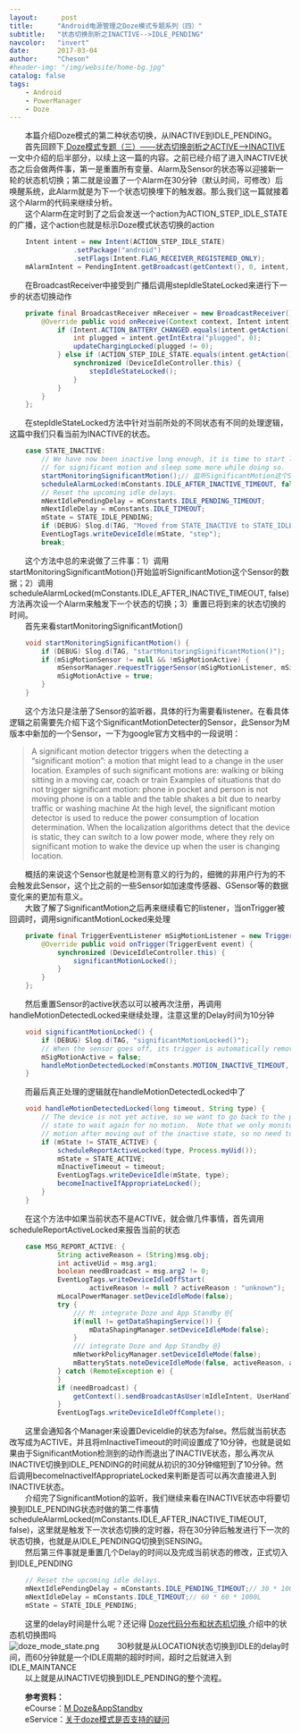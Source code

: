 ```yaml
---
layout:      post
title:      "Android电源管理之Doze模式专题系列（四）"
subtitle:   "状态切换剖析之INACTIVE-->IDLE_PENDING"
navcolor:   "invert"
date:       2017-03-04
author:     "Cheson"
#header-img: "/img/website/home-bg.jpg"
catalog: false
tags:
    - Android
    - PowerManager
    - Doze
---
```


&emsp;&emsp;本篇介绍Doze模式的第二种状态切换，从INACTIVE到IDLE_PENDING。    
&emsp;&emsp;首先回顾下[ Doze模式专题（三）——状态切换剖析之ACTIVE-->INACTIVE ](https://chendongqi.github.io/blog/2017/03/04/pm_doze_active_to_inactivie/)一文中介绍的后半部分，以续上这一篇的内容。之前已经介绍了进入INACTIVE状态之后会做两件事，第一是重置所有变量、Alarm及Sensor的状态等以迎接新一轮的状态机切换；第二就是设置了一个Alarm在30分钟（默认时间，可修改）后唤醒系统，此Alarm就是为下一个状态切换埋下的触发器。那么我们这一篇就接着这个Alarm的代码来继续分析。    
&emsp;&emsp;这个Alarm在定时到了之后会发送一个action为ACTION_STEP_IDLE_STATE的广播，这个action也就是标示Doze模式状态切换的action    
```java
    Intent intent = new Intent(ACTION_STEP_IDLE_STATE)
                .setPackage("android")
                .setFlags(Intent.FLAG_RECEIVER_REGISTERED_ONLY);
    mAlarmIntent = PendingIntent.getBroadcast(getContext(), 0, intent, 0);
```
&emsp;&emsp;在BroadcastReceiver中接受到广播后调用stepIdleStateLocked来进行下一步的状态切换动作    
```java
    private final BroadcastReceiver mReceiver = new BroadcastReceiver() {
        @Override public void onReceive(Context context, Intent intent) {
            if (Intent.ACTION_BATTERY_CHANGED.equals(intent.getAction())) {
                int plugged = intent.getIntExtra("plugged", 0);
                updateChargingLocked(plugged != 0);
            } else if (ACTION_STEP_IDLE_STATE.equals(intent.getAction())) {
                synchronized (DeviceIdleController.this) {
                    stepIdleStateLocked();
                }
            }
        }
    };
```
&emsp;&emsp;在stepIdleStateLocked方法中针对当前所处的不同状态有不同的处理逻辑，这篇中我们只看当前为INACTIVE的状态。    
```java
    case STATE_INACTIVE:
        // We have now been inactive long enough, it is time to start looking
        // for significant motion and sleep some more while doing so.
        startMonitoringSignificantMotion();// 监听SignificantMotion这个Sensor的数据
        scheduleAlarmLocked(mConstants.IDLE_AFTER_INACTIVE_TIMEOUT, false);// 设一个Alarm来触发下一个状态的切换
        // Reset the upcoming idle delays.
        mNextIdlePendingDelay = mConstants.IDLE_PENDING_TIMEOUT;
        mNextIdleDelay = mConstants.IDLE_TIMEOUT;
        mState = STATE_IDLE_PENDING;
        if (DEBUG) Slog.d(TAG, "Moved from STATE_INACTIVE to STATE_IDLE_PENDING.");
        EventLogTags.writeDeviceIdle(mState, "step");
        break;
```        
&emsp;&emsp;这个方法中总的来说做了三件事：1）调用startMonitoringSignificantMotion()开始监听SignificantMotion这个Sensor的数据；2）调用scheduleAlarmLocked(mConstants.IDLE_AFTER_INACTIVE_TIMEOUT, false)方法再次设一个Alarm来触发下一个状态的切换；3）重置已将到来的状态切换的时间。     
&emsp;&emsp;首先来看startMonitoringSignificantMotion()    
```java
    void startMonitoringSignificantMotion() {
        if (DEBUG) Slog.d(TAG, "startMonitoringSignificantMotion()");
        if (mSigMotionSensor != null && !mSigMotionActive) {
            mSensorManager.requestTriggerSensor(mSigMotionListener, mSigMotionSensor);
            mSigMotionActive = true;
        }
    }
```
&emsp;&emsp;这个方法只是注册了Sensor的监听器，具体的行为需要看listener。在看具体逻辑之前需要先介绍下这个SignificantMotionDetecter的Sensor，此Sensor为M版本中新加的一个Sensor，一下为google官方文档中的一段说明：    
> A significant motion detector triggers when the detecting a “significant motion”: a motion that might lead to a change in the user location.
Examples of such significant motions are:
walking or biking
sitting in a moving car, coach or train
Examples of situations that do not trigger significant motion:
phone in pocket and person is not moving
phone is on a table and the table shakes a bit due to nearby traffic or washing machine
At the high level, the significant motion detector is used to reduce the power consumption of location determination. When the localization algorithms detect that the device is static, they can switch to a low power mode, where they rely on significant motion to wake the device up when the user is changing location.   

&emsp;&emsp;概括的来说这个Sensor也就是检测有意义的行为的，细微的非用户行为的不会触发此Sensor，这个比之前的一些Sensor如加速度传感器、GSensor等的数据变化来的更加有意义。    
&emsp;&emsp;大致了解了SignificantMotion之后再来继续看它的listener，当onTrigger被回调时，调用significantMotionLocked来处理    
```java
    private final TriggerEventListener mSigMotionListener = new TriggerEventListener() {
        @Override public void onTrigger(TriggerEvent event) {
            synchronized (DeviceIdleController.this) {
                significantMotionLocked();
            }
        }
    };
```
&emsp;&emsp;然后重置Sensor的active状态以可以被再次注册，再调用handleMotionDetectedLocked来继续处理，注意这里的Delay时间为10分钟    
```java
    void significantMotionLocked() {
        if (DEBUG) Slog.d(TAG, "significantMotionLocked()");
        // When the sensor goes off, its trigger is automatically removed.
        mSigMotionActive = false;
        handleMotionDetectedLocked(mConstants.MOTION_INACTIVE_TIMEOUT, "motion");// 10 * 60 * 1000L
    }
```
&emsp;&emsp;而最后真正处理的逻辑就在handleMotionDetectedLocked中了      
```java
    void handleMotionDetectedLocked(long timeout, String type) {
        // The device is not yet active, so we want to go back to the pending idle
        // state to wait again for no motion.  Note that we only monitor for significant
        // motion after moving out of the inactive state, so no need to worry about that.
        if (mState != STATE_ACTIVE) {
            scheduleReportActiveLocked(type, Process.myUid());
            mState = STATE_ACTIVE;
            mInactiveTimeout = timeout;
            EventLogTags.writeDeviceIdle(mState, type);
            becomeInactiveIfAppropriateLocked();
        }
    }
```
&emsp;&emsp;在这个方法中如果当前状态不是ACTIVE，就会做几件事情，首先调用scheduleReportActiveLocked来报告当前的状态    
```java
    case MSG_REPORT_ACTIVE: {
            String activeReason = (String)msg.obj;
            int activeUid = msg.arg1;
            boolean needBroadcast = msg.arg2 != 0;
            EventLogTags.writeDeviceIdleOffStart(
                    activeReason != null ? activeReason : "unknown");
            mLocalPowerManager.setDeviceIdleMode(false);
            try {
                /// M: integrate Doze and App Standby @{
                if(null != getDataShapingService()) {
                    mDataShapingManager.setDeviceIdleMode(false);
                }
                /// integrate Doze and App Standby @}
                mNetworkPolicyManager.setDeviceIdleMode(false);
                mBatteryStats.noteDeviceIdleMode(false, activeReason, activeUid);
            } catch (RemoteException e) {
            }
            if (needBroadcast) {
                getContext().sendBroadcastAsUser(mIdleIntent, UserHandle.ALL);
            }
            EventLogTags.writeDeviceIdleOffComplete();
```
&emsp;&emsp;这里会通知各个Manager来设置DeviceIdle的状态为false。然后就当前状态改写成为ACTIVE，并且将mInactiveTimeout的时间设置成了10分钟，也就是说如果由于SignificantMotion检测到的动作而退出了INACTIVE状态，那么再次从INACTIVE切换到IDLE_PENDING的时间就从初识的30分钟缩短到了10分钟。然后调用becomeInactiveIfAppropriateLocked来判断是否可以再次直接进入到INACTIVE状态。    
&emsp;&emsp;介绍完了SignificantMotion的监听，我们继续来看在INACTIVE状态中将要切换到IDLE_PENDING状态时做的第二件事情scheduleAlarmLocked(mConstants.IDLE_AFTER_INACTIVE_TIMEOUT, false)，这里就是触发下一次状态切换的定时器，将在30分钟后触发进行下一次的状态切换，也就是从IDLE_PENDINGQ切换到SENSING。    
&emsp;&emsp;然后第三件事就是重置几个Delay的时间以及完成当前状态的修改，正式切入到IDLE_PENDING    
```java
    // Reset the upcoming idle delays.
    mNextIdlePendingDelay = mConstants.IDLE_PENDING_TIMEOUT;// 30 * 1000L
    mNextIdleDelay = mConstants.IDLE_TIMEOUT;// 60 * 60 * 1000L
    mState = STATE_IDLE_PENDING;
```
&emsp;&emsp;这里的delay时间是什么呢？还记得 [ Doze代码分布和状态机切换 ](https://chendongqi.github.io/blog/2017/03/01/pm_doze_statemachine/)介绍中的状态机切换图吗     
![doze_mode_state.png](https://chendongqi.github.io/blog/img/2017-02-28-pm_doze/doze_mode_state.png)
&emsp;&emsp;30秒就是从LOCATION状态切换到IDLE的delay时间，而60分钟就是一个IDLE周期的超时时间，超时之后就进入到IDLE_MAINTANCE    
&emsp;&emsp;以上就是从INACTIVE切换到IDLE_PENDING的整个流程。    


&emsp;&emsp;**参考资料：**    
&emsp;&emsp;eCourse：[M Doze&AppStandby](https://onlinesso.mediatek.com/Pages/eCourse.aspx?001=002&002=002002&003=002002001&itemId=560&csId=%257B433b9ec7-cc31-43c3-938c-6dfd42cf3b57%257D%2540%257Bad907af8-9a88-484a-b020-ea10437dadf8%257D)     
&emsp;&emsp;eService：[关于doze模式是否支持的疑问](http://eservice.mediatek.com/eservice-portal/issue_manager/update/2062164)
